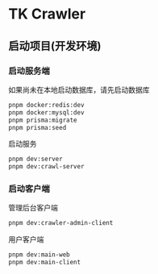 # TK Crawler

## 启动项目(开发环境)

### 启动服务端

如果尚未在本地启动数据库，请先启动数据库

```bash
pnpm docker:redis:dev
pnpm docker:mysql:dev
pnpm prisma:migrate
pnpm prisma:seed
```

启动服务

```bash
pnpm dev:server
pnpm dev:crawl-server
```

### 启动客户端

管理后台客户端

```bash
pnpm dev:crawler-admin-client
```

用户客户端

```bash
pnpm dev:main-web
pnpm dev:main-client
```
